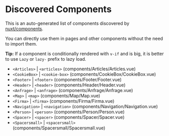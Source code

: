 # Discovered Components

This is an auto-generated list of components discovered by [nuxt/components](https://github.com/nuxt/components).

You can directly use them in pages and other components without the need to import them.

**Tip:** If a component is conditionally rendered with `v-if` and is big, it is better to use `Lazy` or `lazy-` prefix to lazy load.

- `<Articles>` | `<articles>` (components/Articles/Articles.vue)
- `<CookieBox>` | `<cookie-box>` (components/CookieBox/CookieBox.vue)
- `<Footer>` | `<footer>` (components/Footer/Footer.vue)
- `<Header>` | `<header>` (components/Header/Header.vue)
- `<Anfrage>` | `<anfrage>` (components/Anfrage/Anfrage.vue)
- `<Map>` | `<map>` (components/Map/Map.vue)
- `<Firma>` | `<firma>` (components/Firma/Firma.vue)
- `<Navigation>` | `<navigation>` (components/Navigation/Navigation.vue)
- `<Person>` | `<person>` (components/Person/Person.vue)
- `<Spacer>` | `<spacer>` (components/Spacer/Spacer.vue)
- `<Spacersmall>` | `<spacersmall>` (components/Spacersmall/Spacersmall.vue)
